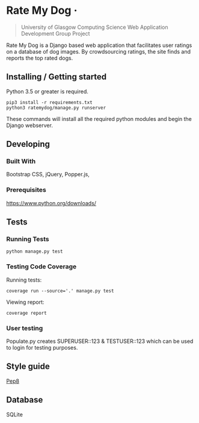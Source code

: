# Rate My Dog &middot;
> University of Glasgow Computing Science Web Application Development Group Project

Rate My Dog is a Django based web application that facilitates user ratings on a database of dog images. By crowdsourcing ratings, the site finds and reports the top rated dogs.

## Installing / Getting started

Python 3.5 or greater is required.

```shell
pip3 install -r requirements.txt
python3 ratemydog/manage.py runserver
```

These commands will install all the required python modules and begin the Django webserver.

## Developing

### Built With
Bootstrap CSS, jQuery, Popper.js,

### Prerequisites
https://www.python.org/downloads/

## Tests

### Running Tests
```shell
python manage.py test
```
### Testing Code Coverage
Running tests:
```shell
coverage run --source='.' manage.py test
```
Viewing report:
```shell
coverage report
```
### User testing

Populate.py creates SUPERUSER::123 & TESTUSER::123 which can be used to login for testing purposes.

## Style guide

[Pep8](https://www.python.org/dev/peps/pep-0008/)


## Database

SQLite 
